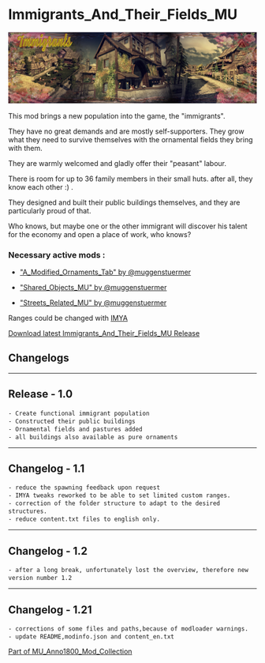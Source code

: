 # Immigrants_And_Their_Fields_MU

![](../doc/immigrants_banner.jpg)

This mod brings a new population into the game, the "immigrants".

They have no great demands and are mostly self-supporters.
They grow what they need to survive themselves with the ornamental fields they bring with them.

They are warmly welcomed and gladly offer their "peasant" labour.

There is room for up to 36 family members in their small huts. after all, they know each other :) .

They designed and built their public buildings themselves, and they are particularly proud of that.

Who knows, but maybe one or the other immigrant will discover his talent for the economy and open a place of work, who knows?

### Necessary active mods :

- ["A_Modified_Ornaments_Tab" by @muggenstuermer](https://mod.io/g/anno-1800/m/amodifiedornamentstabmu)

- ["Shared_Objects_MU" by @muggenstuermer](https://mod.io/g/anno-1800/m/sharedobjectsmu)

- ["Streets_Related_MU" by @muggenstuermer](https://mod.io/g/anno-1800/m/streetsrelatedmu)


Ranges could be changed with [IMYA](https://github.com/anno-mods/iModYourAnno)

[Download latest Immigrants_And_Their_Fields_MU Release](https://github.com/muggenstuermer/MU_Anno1800_Mod_Collection/releases/latest)


## Changelogs

---------------------------
Release - 1.0
---------------------------

	- Create functional immigrant population
	- Constructed their public buildings
	- Ornamental fields and pastures added
	- all buildings also available as pure ornaments
	
---------------------------
Changelog - 1.1
---------------------------

	- reduce the spawning feedback upon request
	- IMYA tweaks reworked to be able to set limited custom ranges.
	- correction of the folder structure to adapt to the desired structures.
	- reduce content.txt files to english only.
	
---------------------------
Changelog - 1.2
---------------------------

	- after a long break, unfortunately lost the overview, therefore new version number 1.2
	
---------------------------
Changelog - 1.21
---------------------------

	- corrections of some files and paths,because of modloader warnings.
	- update README,modinfo.json and content_en.txt
	
	
	
[Part of MU_Anno1800_Mod_Collection](https://github.com/muggenstuermer/MU_Anno1800_Mod_Collection)
